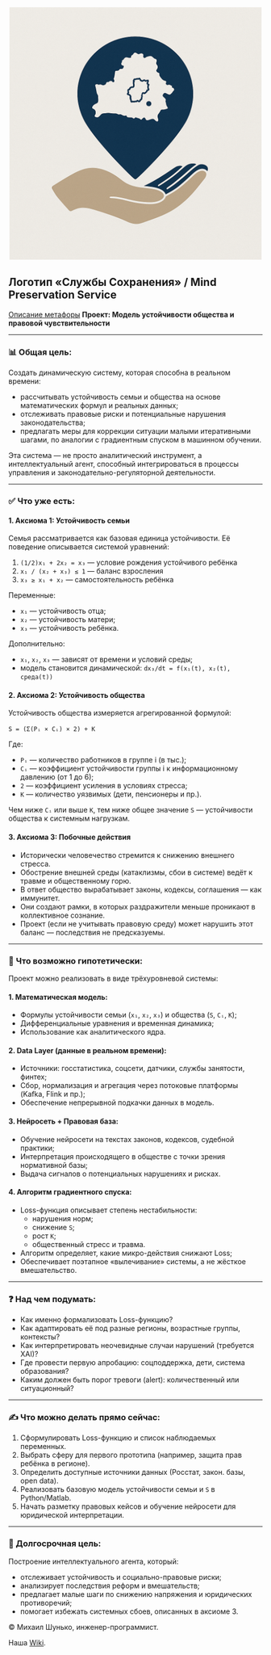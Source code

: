 
<p align="center">
 <img src="Сохранение локализированный.png" width="500"/>
</p>

 
## Логотип «Службы Сохранения» / Mind Preservation Service
 [Описание метафоры](logo.md)
**Проект: Модель устойчивости общества и правовой чувствительности**

---

### 📊 Общая цель:
Создать динамическую систему, которая способна в реальном времени:
- рассчитывать устойчивость семьи и общества на основе математических формул и реальных данных;
- отслеживать правовые риски и потенциальные нарушения законодательства;
- предлагать меры для коррекции ситуации малыми итеративными шагами, по аналогии с градиентным спуском в машинном обучении.

Эта система — не просто аналитический инструмент, а интеллектуальный агент, способный интегрироваться в процессы управления и законодательно-регуляторной деятельности.

---

### ✅ **Что уже есть:**

#### **1. Аксиома 1: Устойчивость семьи**
Семья рассматривается как базовая единица устойчивости. Её поведение описывается системой уравнений:

1. `(1/2)x₁ + 2x₂ = x₃` — условие рождения устойчивого ребёнка
2. `x₁ / (x₂ + x₃) ≤ 1` — баланс взросления
3. `x₃ ≥ x₁ + x₂` — самостоятельность ребёнка

Переменные:
- `x₁` — устойчивость отца;
- `x₂` — устойчивость матери;
- `x₃` — устойчивость ребёнка.

Дополнительно:
- `x₁`, `x₂`, `x₃` — зависят от времени и условий среды;
- модель становится динамической: `dx₃/dt = f(x₁(t), x₂(t), среда(t))`

#### **2. Аксиома 2: Устойчивость общества**

Устойчивость общества измеряется агрегированной формулой:

`S = (Σ(Pᵢ × Cᵢ) × 2) + K`

Где:
- `Pᵢ` — количество работников в группе i (в тыс.);
- `Cᵢ` — коэффициент устойчивости группы i к информационному давлению (от 1 до 6);
- `2` — коэффициент усиления в условиях стресса;
- `K` — количество уязвимых (дети, пенсионеры и пр.).

Чем ниже `Cᵢ` или выше `K`, тем ниже общее значение `S` — устойчивости общества к системным нагрузкам.

#### **3. Аксиома 3: Побочные действия**

- Исторически человечество стремится к снижению внешнего стресса.
- Обострение внешней среды (катаклизмы, сбои в системе) ведёт к травме и общественному горю.
- В ответ общество вырабатывает законы, кодексы, соглашения — как иммунитет.
- Они создают рамки, в которых раздражители меньше проникают в коллективное сознание.
- Проект (если не учитывать правовую среду) может нарушить этот баланс — последствия не предсказуемы.

---

### 🔄 **Что возможно гипотетически:**

Проект можно реализовать в виде трёхуровневой системы:

#### **1. Математическая модель:**
- Формулы устойчивости семьи (`x₁`, `x₂`, `x₃`) и общества (`S`, `Cᵢ`, `K`);
- Дифференциальные уравнения и временная динамика;
- Использование как аналитического ядра.

#### **2. Data Layer (данные в реальном времени):**
- Источники: госстатистика, соцсети, датчики, службы занятости, финтех;
- Сбор, нормализация и агрегация через потоковые платформы (Kafka, Flink и пр.);
- Обеспечение непрерывной подкачки данных в модель.

#### **3. Нейросеть + Правовая база:**
- Обучение нейросети на текстах законов, кодексов, судебной практики;
- Интерпретация происходящего в обществе с точки зрения нормативной базы;
- Выдача сигналов о потенциальных нарушениях и рисках.

#### **4. Алгоритм градиентного спуска:**
- Loss-функция описывает степень нестабильности:
  - нарушения норм;
  - снижение `S`;
  - рост `K`;
  - общественный стресс и травма.
- Алгоритм определяет, какие микро-действия снижают Loss;
- Обеспечивает поэтапное «вылечивание» системы, а не жёсткое вмешательство.

---

### ❓ **Над чем подумать:**

- Как именно формализовать Loss-функцию?
- Как адаптировать её под разные регионы, возрастные группы, контексты?
- Как интерпретировать неочевидные случаи нарушений (требуется XAI)?
- Где провести первую апробацию: соцподдержка, дети, система образования?
- Каким должен быть порог тревоги (alert): количественный или ситуационный?

---

### ✍️ **Что можно делать прямо сейчас:**

1. Сформулировать Loss-функцию и список наблюдаемых переменных.
2. Выбрать сферу для первого прототипа (например, защита прав ребёнка в регионе).
3. Определить доступные источники данных (Росстат, закон. базы, open data).
4. Реализовать базовую модель устойчивости семьи и `S` в Python/Matlab.
5. Начать разметку правовых кейсов и обучение нейросети для юридической интерпретации.

---

### 🚀 Долгосрочная цель:

Построение интеллектуального агента, который:
- отслеживает устойчивость и социально-правовые риски;
- анализирует последствия реформ и вмешательств;
- предлагает малые шаги по снижению напряжения и юридических противоречий;
- помогает избежать системных сбоев, описанных в аксиоме 3.


 

© Михаил Шунько, инженер-программист.

Наша [Wiki](https://github.com/mshunko101/mind_preservation_service/wiki/$-%D0%93%D0%9B%D0%90%D0%92%D0%9D%D0%90%D0%AF-%D0%A1%D0%A2%D0%A0%D0%90%D0%9D%D0%98%D0%A6%D0%90).
